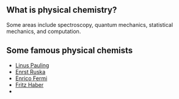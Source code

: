 ## What is physical chemistry?
Some areas include spectroscopy, quantum mechanics, statistical mechanics, and computation.
## Some famous physical chemists
- [Linus Pauling](https://www.nobelprize.org/prizes/peace/1962/pauling/biographical/)
- [Enrst Ruska](https://www.nobelprize.org/prizes/physics/1986/ruska/facts/)
- [Enrico Fermi](https://www.nobelprize.org/prizes/physics/1938/fermi/facts/)
- [Fritz Haber](https://www.nobelprize.org/prizes/chemistry/1918/haber/facts/)
-
